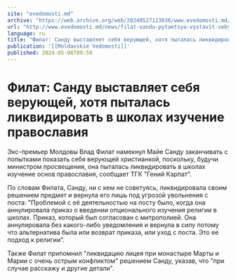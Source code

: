 ```yaml
---
site: "evedomosti.md"
archive: "https://web.archive.org/web/20240527123836/www.evedomosti.md/news/filat-sandu-pytaetsya-vystavit-sebya-veruyushej-hotya-pytala"
url: "http://www.evedomosti.md/news/filat-sandu-pytaetsya-vystavit-sebya-veruyushej-hotya-pytala"
language: ru
title: "Филат: Санду выставляет себя верующей, хотя пыталась ликвидировать в школах изучение православия"
publication: '[[Moldavskie Vedomosti]]'
published: 2024-05-08T09:59
---
```


# Филат: Санду выставляет себя верующей, хотя пыталась ликвидировать в школах изучение православия

Экс-премьер Молдовы Влад Филат намекнул Майе Санду заканчивать с попытками показать себя верующей христианкой, поскольку, будучи министром просвещения, она пыталась ликвидировать в школах изучение основ православия, сообщает ТГК "Гений Карпат".

По словам Филата, Санду, ни с кем не советуясь, ликвидировала своим решением предмет и вернула его лишь под угрозой увольнения с поста: "Проблемой с её деятельностью на посту было, когда она аннулировала приказ о введении опционального изучения религии в школах. Приказ, который был согласован с митрополией. Она аннулировала без какого-либо уведомления и вернула в силу потому что альтернатива была или возврат приказа, или уход с поста. Это ее подход к религии".

Также Филат припомнил "ликвидацию лицея при монастыре Марты и Марии с очень острым конфликтом" решением Санду, указав, что "при случае расскажу и другие детали".